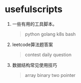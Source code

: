 # usefulscripts
1. 一些有用的工具脚本。
    > python
    > golang
    > k8s
    > bash
2. leetcode算法题答案
    > contest
    > daily question
3. 数据结构常见使用技巧
    > array
    > binary
    > two pointer
